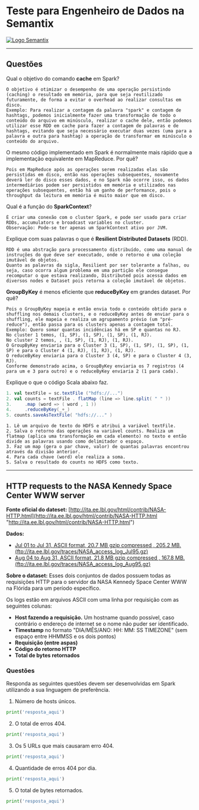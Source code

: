 # Teste para Engenheiro de Dados na Semantix

[![Logo Semantix](https://github.com/paaarx/semantix/blob/master/semantix_logo.jpg "Logo Semantix")](https://github.com/paaarx/semantix/blob/master/semantix_logo.jpg "Logo Semantix")

------------

## Questões

Qual o objetivo do comando **cache** em Spark?
```
O objetivo é otimizar o desempenho de uma operação persistindo (caching) o resultado em memória, para que seja reutilizado futuramente, de forma a evitar o overhead ao realizar consultas em disco.
Exemplo: Para realizar a contagem da palavra "spark" e contagem de hashtags, podemos inicialmente fazer uma transformação de todo o conteúdo do arquivo em minúsculo, realizar o cache dele, então podemos utilizar esse RDD em cache para fazer a contagem de palavras e de hashtags, evitando que seja necessário executar duas vezes (uma para a palavra e outra para hashtag) a operação de transformar em minúsculo o conteúdo do arquivo.
```

O mesmo código implementado em Spark é normalmente mais rápido que a implementação equivalente em MapReduce. Por quê?
```
Pois em MapReduce após as operações serem realizadas elas são persistidas em disco, então nas operações subsequentes, novamente deverá ler do disco esses dados, e no Spark não ocorre isso, os dados intermediários podem ser persistidos em memória e utilizados nas operações subsequentes, então há um ganho de performance, pois o throughput da leitura em memória é muito maior que em disco.
```

Qual é a função do **SparkContext**?
```
É criar uma conexão com o cluster Spark, e pode ser usado para criar RDDs, accumulators e broadcast variables no cluster.
Observação: Pode-se ter apenas um SparkContext ativo por JVM.
```

Explique com suas palavras o que é **Resilient Distributed Datasets** (RDD).
```
RDD é uma abstração para processamento distribuído, como uma manual de instruções do que deve ser executado, onde o retorno é uma coleção imutável de objetos.
Quanto as palavras da sigla, Resilient por ser tolerante a falhas, ou seja, caso ocorra algum problema em uma partição ele consegue recomputar o que estava realizando, Distributed pois acessa dados em diversos nodes e Dataset pois retorna a coleção imutável de objetos.
```

**GroupByKey** é menos eficiente que **reduceByKey** em grandes dataset. Por quê?
```
Pois o GroupByKey mapeia e então envia todo o conteúdo obtido para o shuffling nos demais clusters, e o reduceByKey antes de enviar para o shuffling, ele mapeia e realiza um agrupamento prévio (um "pré-reduce"), então passa para os clusters apenas a contagem total.
Exemplo: Quero somar quantas incidências há em SP e quantas no RJ.
No cluster 1 temos, (1, SP), (1, SP), (1, SP), (1, RJ).
No cluster 2 temos, , (1, SP), (1, RJ), (1, RJ).
O GroupByKey enviaria para o Cluster 3 (1, SP), (1, SP), (1, SP), (1, SP) e para o Cluster 4 (1, RJ), (1, RJ), (1, RJ).
O reduceByKey enviaria para o Cluster 3 (4, SP) e para o Cluster 4 (3, RJ).
Conforme demonstrado acima, o GroupByKey enviaria os 7 registros (4 para um e 3 para outro) e o reduceByKey enviaria 2 (1 para cada).
```

Explique o que o código Scala abaixo faz.
```scala
1. val textFile = sc.textFile ("hdfs://...")
2. val counts = textFile . flatMap (line => line.split( " " ))
3.     .map (word => ( word , 1 ))
4.     .reduceByKey(_+_)
5. counts.saveAsTextFile( "hdfs://..." )
```

```
1. Lê um arquivo de texto do HDFS e atribui a variável textFile.
2. Salva o retorno das operações na variável counts. Realiza um flatmap (aplica uma transformação em cada elemento) no texto e então divide as palavras usando como delimitador o espaço.
3. Faz um map (gera o par chave, valor) de quantas palavras encontrou através da divisão anterior.
4. Para cada chave (word) ele realiza a soma.
5. Salva o resultado do counts no HDFS como texto.
```

------------

## HTTP requests to the NASA Kennedy Space Center WWW server

**Fonte oficial do dateset:** [http://ita.ee.lbl.gov/html/contrib/NASA-HTTP.html](http://ita.ee.lbl.gov/html/contrib/NASA-HTTP.html "http://ita.ee.lbl.gov/html/contrib/NASA-HTTP.html")

**Dados:**
- [Jul 01 to Jul 31, ASCII format, 20.7 MB gzip compressed , 205.2 MB. (ftp://ita.ee.lbl.gov/traces/NASA_access_log_Jul95.gz)](ftp://ita.ee.lbl.gov/traces/NASA_access_log_Jul95.gz "Jul 01 to Jul 31, ASCII format, 20.7 MB gzip compressed , 205.2 MB.")
- [Aug 04 to Aug 31, ASCII format, 21.8 MB gzip compressed , 167.8 MB. (ftp://ita.ee.lbl.gov/traces/NASA_access_log_Aug95.gz)](ftp://ita.ee.lbl.gov/traces/NASA_access_log_Aug95.gz "Aug 04 to Aug 31, ASCII format, 21.8 MB gzip compressed , 167.8 MB.")

**Sobre o dataset:** Esses dois conjuntos de dados possuem todas as requisições HTTP para o servidor da NASA Kennedy Space Center WWW na Flórida para um período específico.

Os logs estão em arquivos ASCII com uma linha por requisição com as seguintes colunas:
- **Host fazendo a requisição.** Um hostname quando possível, caso contrário o endereço de internet se o nome não puder ser identificado.
- **Timestamp** no formato "DIA/MÊS/ANO: HH: MM: SS TIMEZONE" (sem espaço entre HHMMSS e os dois pontos)
- **Requisição (entre aspas)**
- **Código do retorno HTTP**
- **Total de bytes retornados**

### Questões
Responda as seguintes questões devem ser desenvolvidas em Spark utilizando a sua linguagem de preferência.

1. Número de hosts únicos.
```python
print('resposta_aqui')
```

2. O total de erros 404.
```python
print('resposta_aqui')
```

3. Os 5 URLs que mais causaram erro 404.
```python
print('resposta_aqui')
```

4. Quantidade de erros 404 por dia.
```python
print('resposta_aqui')
```

5. O total de bytes retornados.
```python
print('resposta_aqui')
```
